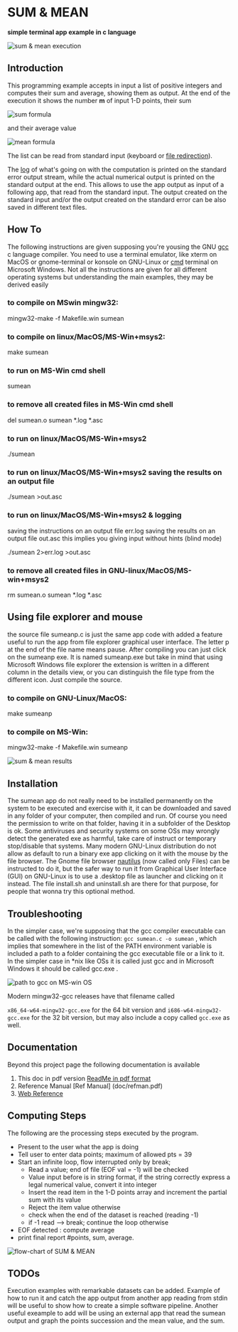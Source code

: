 # SUM & MEAN

**simple terminal app example in c language**

![sum & mean execution](./sumean.png)

## Introduction

This programming example accepts in input a list of positive integers
and computes their sum and average, showing them as output. At the end
of the execution it shows the number __m__ of input 1-D points, their sum

![sum formula](./sum.png) 

and their average value 

![mean formula](./mean.png)

The list can be read from standard input 
(keyboard or [file redirection](https://en.wikipedia.org/wiki/Standard_streams)).

The [log](https://en.wikipedia.org/wiki/Logging_(software)) of what's
going on with the computation is printed on the standard error output
stream, while the actual numerical output is printed on the standard
output at the end. This allows to use the app output as input of a
following app, that read from the standard input. The output created on
the standard input and/or the output created on the standard error can
be also saved in different text files.

## How To

The following instructions are given supposing you're yousing the GNU
[gcc](https://gcc.gnu.org/) c language compiler. You need to use a
terminal emulator, like xterm on MacOS or gnome-terminal or konsole on
GNU-Linux or
[cmd](https://www.howtogeek.com/235101/10-ways-to-open-the-command-prompt-in-windows-10/)
terminal on Microsoft Windows. Not all the instructions are given for
all different operating systems but understanding the main examples,
they may be derived easily

### to compile on MSwin mingw32:

mingw32-make -f Makefile.win sumean

### to compile on linux/MacOS/MS-Win+msys2:

make sumean

### to run on MS-Win cmd shell

sumean

### to remove all created files in MS-Win cmd shell

del sumean.o sumean \*.log \*.asc

### to run on linux/MacOS/MS-Win+msys2

./sumean

### to run on linux/MacOS/MS-Win+msys2 saving the results on an output file

./sumean >out.asc

### to run on linux/MacOS/MS-Win+msys2 & logging

saving the instructions on an output file err.log saving the results on
an output file out.asc this implies you giving input without hints
(blind mode)

./sumean 2>err.log >out.asc

### to remove all created files in GNU-linux/MacOS/MS-win+msys2

rm sumean.o sumean \*.log \*.asc

## Using file explorer and mouse

the source file sumeanp.c is just the same app code with added a feature
useful to run the app from file explorer graphical user interface. 
The letter p at the end of the file name means pause. 
After compiling you can just click on the sumeanp exe. 
It is named sumeanp.exe but take in mind that using 
Microsoft Windows file explorer the extension is written in a different column
in the details view, or you can distinguish the file type from the
different icon. Just compile the source.

### to compile on GNU-Linux/MacOS:

make sumeanp

### to compile on MS-Win:

mingw32-make -f Makefile.win sumeanp

![sum & mean results](./smrun.png)

## Installation

The sumean app do not really need to be installed permanently on the
system to be executed and exercise with it, it can be downloaded and
saved in any folder of your computer, then compiled and run. Of course
you need the permission to write on that folder, having it in a
subfolder of the Desktop is ok. Some antiviruses and security systems on
some OSs may wrongly detect the generated exe as harmful, take care of
instruct or temporary stop/disable that systems. Many modern GNU-Linux
distribution do not allow as default to run a binary exe app clicking on
it with the mouse by the file browser. The Gnome file browser
[nautilus](https://wiki.gnome.org/Apps/Files) (now called only Files)
can be instructed to do it, but the safer way to run it from Graphical
User Interface (GUI) on GNU-Linux is to use a .desktop file as launcher
and clicking on it instead. The file install.sh and uninstall.sh are
there for that purpose, for people that wonna try this optional method.

## Troubleshooting

In the simpler case, we're supposing that the gcc compiler executable
can be called with the following instruction: `gcc sumean.c -o sumean` ,
which implies that somewhere in the list of the PATH environment
variable is included a path to a folder containing the gcc executable
file or a link to it. In the simpler case in \*nix like OSs it is called
just gcc and in Microsoft Windows it should be called gcc.exe . 

![path to gcc on MS-win OS](./whereisgcconwin.png)

Modern mingw32-gcc releases have that filename called

`x86_64-w64-mingw32-gcc.exe` for the 64 bit version and
`i686-w64-mingw32-gcc.exe` for the 32 bit version, but may also include
a copy called `gcc.exe` as well.

## Documentation
Beyond this project page the following documentation is available

1. This doc in pdf version [ReadMe in pdf format](./ReadMe.pdf)
2. Reference Manual [Ref Manual] (doc/refman.pdf) 
3. [Web Reference](http://fralaz1971.freeshell.net/sumean/doc/html/index.html)

## Computing Steps

The following are the processing steps executed by the program.

- Present to the user what the app is doing 
- Tell user to enter data points; maximum of allowed pts = 39
- Start an infinite loop, flow interrupted only by break;
	- Read a value; end of file (EOF val = -1) will be checked 
	- Value input before is in string format, if the string correctly express a legal numerical value, convert it into integer 
	- Insert the read item in the 1-D points array and increment the partial sum with its value
	- Reject the item value otherwise
	- check when the end of the dataset is reached (reading -1)
	- if -1 read --> break; continue the loop otherwise
- EOF detected : compute average
- print final report #points, sum, average.

![flow-chart of SUM & MEAN](./sumean_flowchart.png)

## TODOs

Execution examples with remarkable datasets can be added.
Example of how to run it and catch the app output from another
app reading from stdin will be useful to show how to create
a simple software pipeline. Another useful exeample to add
will be using an external app that read the sumean output
and graph the points succession and the mean value, and the sum.
